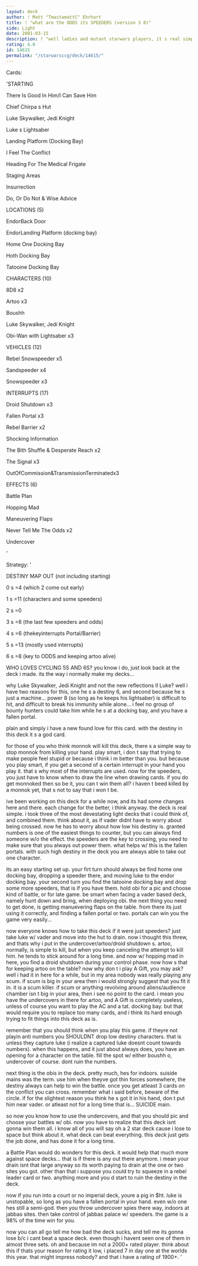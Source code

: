 ```yaml
---
layout: deck
author: ! Matt "TmastamattC" Ehrhart
title: ! "what are the ODDS its SPEEDERS (version 3 0)"
side: Light
date: 2001-03-15
description: ! "well ladies and mutant starwars players, it s real simple. objective to cross vader with, speeders for power, and numbers to top it off."
rating: 4.0
id: 14615
permalink: "/starwarsccg/deck/14615/"
---
```

Cards:

'STARTING

There Is Good In Him/I Can Save Him

Chief Chirpa s Hut

Luke Skywalker, Jedi Knight

Luke s Lightsaber

Landing Platform (Docking Bay)

I Feel The Conflict

Heading For The Medical Frigate 

Staging Areas

Insurrection

Do, Or Do Not & Wise Advice


LOCATIONS (5)

EndorBack Door

EndorLanding Platform (docking bay)

Home One Docking Bay

Hoth Docking Bay

Tatooine Docking Bay


CHARACTERS (10)

8D8 x2

Artoo x3

Boushh

Luke Skywalker, Jedi Knight

Obi-Wan with Lightsaber x3


VEHICLES (12)

Rebel Snowspeeder x5

Sandspeeder x4

Snowspeeder x3


INTERRUPTS (17)

Droid Shutdown x3

Fallen Portal x3

Rebel Barrier x2

Shocking Information

The Bith Shuffle & Desperate Reach x2

The Signal x3

OutOfCommission&TransmissionTerminatedx3


EFFECTS (6)

Battle Plan

Hopping Mad

Maneuvering Flaps

Never Tell Me The Odds x2

Undercover

'

Strategy: '

DESTINY MAP OUT (not including starting)

0 s =4 (which 2 come out early)

1 s =11 (characters and some speeders)

2 s =0

3 s =8 (the last few speeders and odds)

4 s =6 (thekeyinterrupts Portal/Barrier)

5 s =13 (mostly used interrupts)

6 s =8 (key to ODDS and keeping artoo alive)


WHO LOVES CYCLING 5S AND 6S? you know i do, just look back at the deck i made. its the way i normally make my decks...

why Luke Skywalker, Jedi Knight and not the new reflections II Luke? well i have two reasons for this, one he s a destiny 6, and second because he s just a machine... power 8 (so long as he keeps his lightsaber) is difficult to hit, and difficult to break his immunity while alone... i feel no group of bounty hunters could take him while he s at a docking bay, and you have a fallen portal.

plain and simply i have a new found love for this card. with the destiny in this deck it s a god card.

for those of you who think monnok will kill this deck, there s a simple way to stop monnok from killing your hand. play smart, i don t say that trying to make people feel stupid or because i think i m better than you. but because you play smart, if you get a second of a certain interrupt in your hand you play it. that s why most of the interrupts are used. now for the speeders, you just have to know when to draw the line when drawing cards. if you do get monnoked then so be it, you can t win them all? i haven t beed killed by a monnok yet, that s not to say that i won t be.

ive been working on this deck for a while now, and its had some changes here and there. each change for the better, i think anyway. the deck is real simple. i took three of the most devestating light decks that i could think of, and combined them. think about it, as if vader didnt have to worry about being crossed. now he has to worry about how low his destiny is. granted numbers is one of the easiest things to counter, but you can always find someone w/o the effect. the speeders are the key to crossing, you need to make sure that you always out power them. what helps w/ this is the fallen portals. with such high destiny in the deck you are always able to take out one character.

its an easy starting set up. your firt turn should always be find home one docking bay, dropping a speeder there, and moving luke to the endor docking bay. your second turn you find the tatooine docking bay and drop some more speeders, that is if you have them. hold obi for a pic and choose kind of battle, or for late game. be smart when facing a vader based deck, namely hunt down and bring, when deploying obi. the next thing you need to get done, is getting manuevering flaps on the table. from there its just using it correctly, and finding a fallen portal or two. portals can win you the game very easily...

now everyone knows how to take this deck if it were just speeders? just take luke w/ vader and move into the hut to drain. now i thought this threw, and thats why i put in the undercover/artoo/droid shutdown s. artoo, normally, is simple to kill, but when you keep canceling the attempt to kill him. he tends to stick around for a long time. and now w/ hopping mad in here, you find a droid shutdown during your control phase. now how s that for keeping artoo on the table? now why don t i play A Gift, you may ask? well i had it in here for a while, but in my area nobody was really playing any scum. if scum is big in your area then i would strongly suggest that you fit it in. it is a scum killer. if scum or anything revolving around aliens/audience chamber isn t big in your area, then i see no point to the card. i mean you have the undercovers in there for artoo, and A Gift is completely useless, unless of course you want to play the AC and a tat. docking bay. but that would require you to replace too many cards, and i think its hard enough trying to fit things into this deck as is.

remember that you should think when you play this game. if theyre not playin anti numbers you SHOULDNT drop low destiny characters. that is unless they capture luke (i realize a captured luke doesnt count towards numbers). when this happens, and it just about always does, you have an opening for a character on the table. fill the spot w/ either boushh o, undercover of course. dont ruin the numbers.

next thing is the obis in the deck. pretty much, hes for indoors. suiside mains was the term. use him when theyve got thin forces somewhere, the destiny always can help to win the battle. once you get atleast 3 cards on the conflict you can cross. remember what i said before, beware of the circle. if for the slightest reason you think he s got it in his hand, don t put him near vader. or atleast not for a long time that is... SUICIDE main.

so now you know how to use the undercovers, and that you should pic and choose your battles w/ obi. now you have to realize that this deck isnt gonna win them all. i know all of you will say oh a 2 star deck cause i lose to space but think about it. what deck can beat everything. this deck just gets the job done, and has done it for a long time.

a Battle Plan would do wonders for this deck. it would help that much more against space decks... that is if there is any out there anymore. i mean your drain isnt that large anyway so its worth paying to drain at the one or two sites you got. other than that i suppose you could try to squeeze in a rebel leader card or two. anything more and you d start to ruin the destiny in the deck.

now if you run into a court or no imperial deck, youre a pig in $ht. luke is unstopable, so long as you have a fallen portal in your hand. even w/o one hes still a semi-god. then you throw undercover spies there way, indoors at jabbas sites. then take control of jabbas palace w/ speeders. the game is a 98% of the time win for you.

now you can all go tell me how bad the deck sucks, and tell me its gonna lose b/c i cant beat a space deck. even though i havent seen one of them in almost three sets. oh and because im not a 2000+ rated player. think about this if thats your reason for rating it low, i placed 7 in day one at the worlds this year. that might impress nobody? and that i have a rating of 1900+. '
